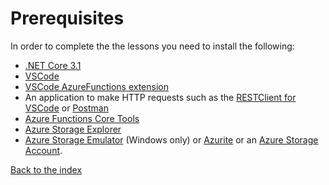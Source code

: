 # Prerequisites

In order to complete the the lessons you need to install the following:

- [.NET Core 3.1](https://dotnet.microsoft.com/download/dotnet-core)
- [VSCode](https://code.visualstudio.com/Download)
- [VSCode AzureFunctions extension](https://github.com/Microsoft/vscode-azurefunctions)
- An application to make HTTP requests such as the [RESTClient for VSCode](https://marketplace.visualstudio.com/items?itemName=humao.rest-client) or [Postman](https://www.postman.com/)
- [Azure Functions Core Tools](https://github.com/Azure/azure-functions-core-tools)
- [Azure Storage Explorer](https://azure.microsoft.com/en-us/features/storage-explorer/)
- [Azure Storage Emulator](https://docs.microsoft.com/en-us/azure/storage/common/storage-use-emulator) (Windows only) or [Azurite](https://docs.microsoft.com/en-us/azure/storage/common/storage-use-azurite) or an [Azure Storage Account](https://docs.microsoft.com/en-us/azure/storage/common/storage-account-create?tabs=azure-portal).

[Back to the index](_index.md)